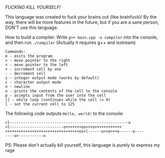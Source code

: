 *FUCKING KILL YOURSELF!*

This language was created to fuck your brains out (like brainfuck)! By the way, there will be more features in the future,
but if you are a sane person, DON'T use this language.

How to build a compiler:
Write ```g++ main.cpp -o compiler``` into the console, and then run ```./compiler```
(Actually it requires g++ and iostream)

```
Commands:
e - exits the program
> - move pointer to the right
< - move pointer to the left
+ - increment cell by one
- - decrement cell
i - integer output mode (works by default)
c - character output mode
n - newline
o - prints the contents of the cell to the console
p - accepts input from the user into the cell 
[] - while loop (continues while the cell != 0)
l - set the current cell to 125
```

The following code outputs ```Hello, world!``` to the console:
```
cl-----------------------------------------------------o
>l------------------------o+++++++oo+++o>+++++++++++
+++++++++++++++++++++++++++++++++os>l------o<<o+++o------o----
----o>-----------o
```

PS: Please don't actually kill yourself, this language is purely to express my rage
